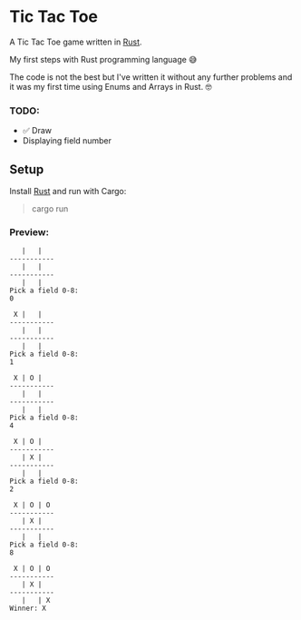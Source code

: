 # Tic Tac Toe

A Tic Tac Toe game written in [Rust](https://www.rust-lang.org/).

My first steps with Rust programming language 😅

The code is not the best but I've written it without any further problems and it was my first time using Enums and Arrays in Rust. 🤓

### TODO:
- ✅ Draw
- Displaying field number

## Setup

Install [Rust](https://www.rust-lang.org/tools/install) and run with Cargo:
> cargo run


### Preview:

```
   |   |
-----------
   |   |
-----------
   |   |
Pick a field 0-8:
0

 X |   |
-----------       
   |   |          
-----------       
   |   |          
Pick a field 0-8: 
1

 X | O |          
-----------       
   |   |          
-----------       
   |   |          
Pick a field 0-8: 
4

 X | O |          
-----------       
   | X |          
-----------       
   |   |          
Pick a field 0-8: 
2

 X | O | O        
-----------       
   | X |          
-----------       
   |   |          
Pick a field 0-8: 
8

 X | O | O 
-----------
   | X |   
-----------
   |   | X 
Winner: X
```
